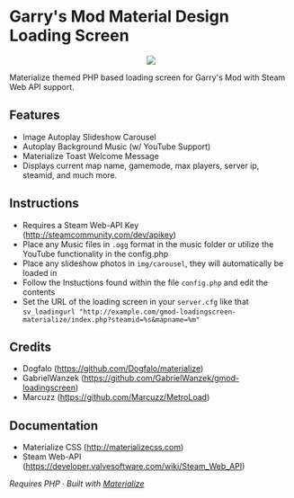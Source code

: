 Garry's Mod Material Design Loading Screen
==================

<p align="center">
  <img src="https://github.com/Au1st3in/gmod-loadingscreen-materialize/blob/master/img/gmod-loadingscreen-materialize.png?raw=true" width=“100%” height=“100%”/>
</p>
Materialize themed PHP based loading screen for Garry's Mod with Steam Web API support.

## Features

- Image Autoplay Slideshow Carousel
- Autoplay Background Music (w/ YouTube Support)
- Materialize Toast Welcome Message
- Displays current map name, gamemode, max players, server ip, steamid, and much more.

## Instructions

* Requires a Steam Web-API Key (http://steamcommunity.com/dev/apikey)
* Place any Music files in `.ogg` format in the music folder or utilize the YouTube functionality in the config.php
* Place any slideshow photos in `img/carousel`, they will automatically be loaded in
* Follow the Instuctions found within the file `config.php` and edit the contents
* Set the URL of the loading screen in your `server.cfg` like that `sv_loadingurl "http://example.com/gmod-loadingscreen-materialize/index.php?steamid=%s&mapname=%m"`

## Credits
* Dogfalo (https://github.com/Dogfalo/materialize)
* GabrielWanzek (https://github.com/GabrielWanzek/gmod-loadingscreen)
* Marcuzz (https://github.com/Marcuzz/MetroLoad)

## Documentation
* Materialize CSS (http://materializecss.com)
* Steam Web-API (https://developer.valvesoftware.com/wiki/Steam_Web_API)

_Requires PHP_ &middot; _Built with [Materialize](http://materializecss.com)_

